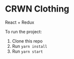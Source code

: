 # CRWN Clothing
React + Redux

To run the project:

1. Clone this repo
2. Run `yarn install`
3. Run `yarn start`
